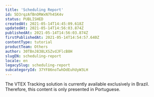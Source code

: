 ```yaml
---
title: 'Scheduling Report'
id: 5D3rqzAfBnORWxN7h4SK4v
status: PUBLISHED
createdAt: 2021-05-14T14:45:09.618Z
updatedAt: 2021-05-14T14:56:03.874Z
publishedAt: 2021-05-14T14:56:03.874Z
firstPublishedAt: 2021-05-14T14:54:57.640Z
contentType: tutorial
productTeam: Others
author: 30TBnJ838LXSZvdJFlcB8H
slugEN: scheduling-report
locale: en
legacySlug: scheduling-report
subcategoryId: 37YF86noTwhDdEuhUyW3LH
---
```


<div class="alert alert-warning" role="alert">The VTEX Tracking solution is currently available exclusively in Brazil. Therefore, this content is only presented in Portuguese.</div>

